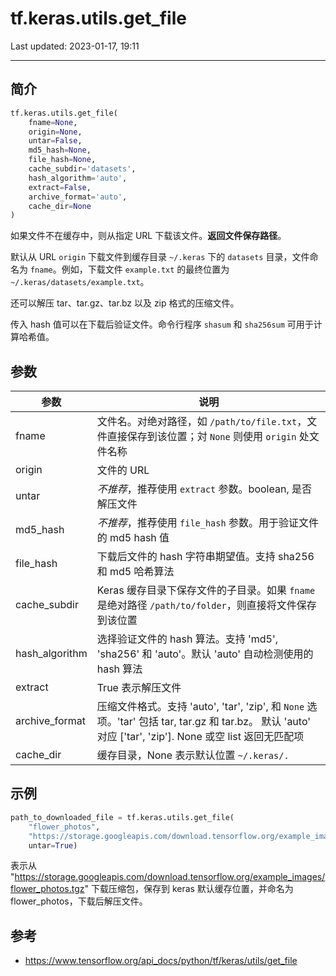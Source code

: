 # tf.keras.utils.get_file

Last updated: 2023-01-17, 19:11
*****

## 简介

```python
tf.keras.utils.get_file(
    fname=None,
    origin=None,
    untar=False,
    md5_hash=None,
    file_hash=None,
    cache_subdir='datasets',
    hash_algorithm='auto',
    extract=False,
    archive_format='auto',
    cache_dir=None
)
```

如果文件不在缓存中，则从指定 URL 下载该文件。**返回文件保存路径**。

默认从 URL `origin` 下载文件到缓存目录 `~/.keras` 下的 `datasets` 目录，文件命名为 `fname`。例如，下载文件 `example.txt` 的最终位置为 `~/.keras/datasets/example.txt`。

还可以解压 tar、tar.gz、tar.bz 以及 zip 格式的压缩文件。

传入 hash 值可以在下载后验证文件。命令行程序 `shasum` 和 `sha256sum` 可用于计算哈希值。

## 参数

|参数|说明|
|---|---|
|fname|文件名。对绝对路径，如 `/path/to/file.txt`，文件直接保存到该位置；対 `None` 则使用 `origin` 处文件名称|
|origin|文件的 URL|
|untar|*不推荐*，推荐使用 `extract` 参数。boolean, 是否解压文件|
|md5_hash|*不推荐*，推荐使用 `file_hash` 参数。用于验证文件的 md5 hash 值|
|file_hash|下载后文件的 hash 字符串期望值。支持 sha256 和 md5 哈希算法|
|cache_subdir|Keras 缓存目录下保存文件的子目录。如果 `fname` 是绝对路径 `/path/to/folder`，则直接将文件保存到该位置|
|hash_algorithm|选择验证文件的 hash 算法。支持 'md5', 'sha256' 和 'auto'。默认 'auto' 自动检测使用的 hash 算法|
|extract|True 表示解压文件|
|archive_format|压缩文件格式。支持 'auto', 'tar', 'zip', 和 `None` 选项。'tar' 包括 tar, tar.gz 和 tar.bz。 默认 'auto' 对应 ['tar', 'zip']. None 或空 list 返回无匹配项|
|cache_dir|缓存目录，None 表示默认位置 `~/.keras/.`|

## 示例

```python
path_to_downloaded_file = tf.keras.utils.get_file(
    "flower_photos",
    "https://storage.googleapis.com/download.tensorflow.org/example_images/flower_photos.tgz",
    untar=True)
```

表示从 "https://storage.googleapis.com/download.tensorflow.org/example_images/flower_photos.tgz" 下载压缩包，保存到 keras 默认缓存位置，并命名为 flower_photos，下载后解压文件。

## 参考

- https://www.tensorflow.org/api_docs/python/tf/keras/utils/get_file
